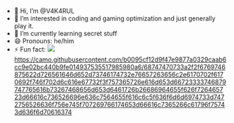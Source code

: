 - 👋 Hi, I’m @V4K4RUL
- 👀 I’m interested in coding and gaming optimization and just generally play it.
- 🌱 I’m currently learning secret stuff
- 😄 Pronouns: he/him
- ⚡ Fun fact: [![](https://visitcount.itsvg.in/api?id=V4K4RUL&label=Profile%20Views&color=0&icon=0&pretty=false)](https://visitcount.itsvg.in) https://camo.githubusercontent.com/b0095cf12d9f47e9877a0329caab6cc9e02bc440b9fe014937535517985980a6/68747470733a2f2f6769746875622d726561646d652d73746174732e76657263656c2e6170702f6170692f746f702d6c616e67732f3f757365726e616d653d66723333746879747765616b73267468656d653d6461726b26686964655f626f726465723d66616c736526696e636c7564655f616c6c5f636f6d6d6974733d7472756526636f756e745f707269766174653d66616c7365266c61796f75743d636f6d70616374

<!---
V4K4RUL/V4K4RUL is a ✨ special ✨ repository because its `README.md` (this file) appears on your GitHub profile.
You can click the Preview link to take a look at your changes.
--->
